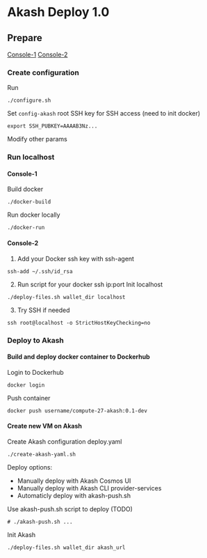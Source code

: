 # Akash Deploy 1.0

## Prepare

[Console-1](#Console-1)
[Console-2](#Console-2)

### Create configuration
Run
```
./configure.sh
```
Set `config-akash` root SSH key for SSH access (need to init docker)
```
export SSH_PUBKEY=AAAAB3Nz...
```
Modify other params

### Run localhost

#### Console-1

Build docker
```
./docker-build
```
Run docker locally
``` 
./docker-run
```

#### Console-2

1. Add your Docker ssh key with ssh-agent
```
ssh-add ~/.ssh/id_rsa
```

2. Run script for your docker ssh ip:port
Init localhost
```
./deploy-files.sh wallet_dir localhost
```

3. Try SSH if needed 
```
ssh root@localhost -o StrictHostKeyChecking=no
```

### Deploy to Akash

#### Build and deploy docker container to Dockerhub

Login to Dockerhub
```
docker login
```
Push container
```
docker push username/compute-27-akash:0.1-dev
```

#### Create new VM on Akash 

Create Akash configuration deploy.yaml
```
./create-akash-yaml.sh
```
Deploy options:
- Manually deploy with Akash Cosmos UI
- Manually deploy with Akash CLI provider-services
- Automaticly deploy with akash-push.sh

Use akash-push.sh script to deploy (TODO)
```
# ./akash-push.sh ...
```
Init Akash
```
./deploy-files.sh wallet_dir akash_url
```
